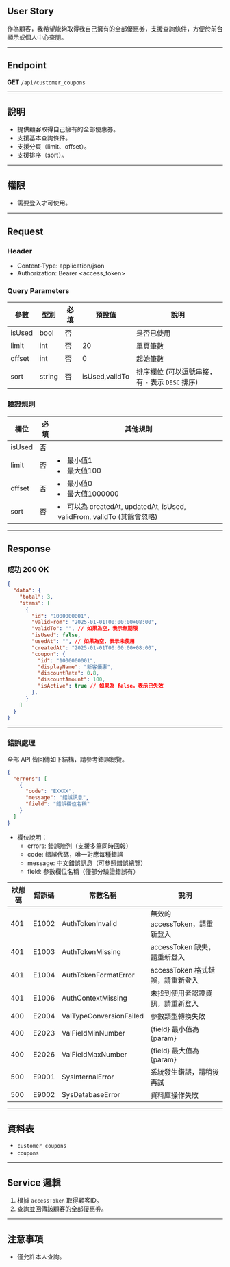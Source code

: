 ## User Story

作為顧客，我希望能夠取得我自己擁有的全部優惠券，支援查詢條件，方便於前台顯示或個人中心查閱。

---

## Endpoint

**GET** `/api/customer_coupons`

---

## 說明

- 提供顧客取得自己擁有的全部優惠券。
- 支援基本查詢條件。
- 支援分頁（limit、offset）。
- 支援排序（sort）。

---

## 權限

- 需要登入才可使用。

---

## Request

### Header

- Content-Type: application/json
- Authorization: Bearer <access_token>

### Query Parameters

| 參數   | 型別   | 必填 | 預設值         | 說明                                             |
| ------ | ------ | ---- | -------------- | ------------------------------------------------ |
| isUsed | bool   | 否   |                | 是否已使用                                       |
| limit  | int    | 否   | 20             | 單頁筆數                                         |
| offset | int    | 否   | 0              | 起始筆數                                         |
| sort   | string | 否   | isUsed,validTo | 排序欄位 (可以逗號串接，有 `-` 表示 `DESC` 排序) |

### 驗證規則

| 欄位   | 必填 | 其他規則                                                                 |
| ------ | ---- | ------------------------------------------------------------------------ |
| isUsed | 否   |                                                                          |
| limit  | 否   | <li>最小值1<li>最大值100                                                 |
| offset | 否   | <li>最小值0<li>最大值1000000                                             |
| sort   | 否   | <li>可以為 createdAt, updatedAt, isUsed, validFrom, validTo (其餘會忽略) |

---

## Response

### 成功 200 OK

```json
{
  "data": {
    "total": 3,
    "items": [
      {
        "id": "1000000001",
        "validFrom": "2025-01-01T00:00:00+08:00",
        "validTo": "", // 如果為空，表示無期限
        "isUsed": false,
        "usedAt": "", // 如果為空，表示未使用
        "createdAt": "2025-01-01T00:00:00+08:00",
        "coupon": {
          "id": "1000000001",
          "displayName": "新客優惠",
          "discountRate": 0.8,
          "discountAmount": 100,
          "isActive": true // 如果為 false，表示已失效
        },
      }
    ]
  }
}
```

---

### 錯誤處理

全部 API 皆回傳如下結構，請參考錯誤總覽。

```json
{
  "errors": [
    {
      "code": "EXXXX",
      "message": "錯誤訊息",
      "field": "錯誤欄位名稱"
    }
  ]
}
```

- 欄位說明：
  - errors: 錯誤陣列（支援多筆同時回報）
  - code: 錯誤代碼，唯一對應每種錯誤
  - message: 中文錯誤訊息（可參照錯誤總覽）
  - field: 參數欄位名稱（僅部分驗證錯誤有）

| 狀態碼 | 錯誤碼 | 常數名稱                | 說明                             |
| ------ | ------ | ----------------------- | -------------------------------- |
| 401    | E1002  | AuthTokenInvalid        | 無效的 accessToken，請重新登入   |
| 401    | E1003  | AuthTokenMissing        | accessToken 缺失，請重新登入     |
| 401    | E1004  | AuthTokenFormatError    | accessToken 格式錯誤，請重新登入 |
| 401    | E1006  | AuthContextMissing      | 未找到使用者認證資訊，請重新登入 |
| 400    | E2004  | ValTypeConversionFailed | 參數類型轉換失敗                 |
| 400    | E2023  | ValFieldMinNumber       | {field} 最小值為 {param}         |
| 400    | E2026  | ValFieldMaxNumber       | {field} 最大值為 {param}         |
| 500    | E9001  | SysInternalError        | 系統發生錯誤，請稍後再試         |
| 500    | E9002  | SysDatabaseError        | 資料庫操作失敗                   |

---

## 資料表

- `customer_coupons`
- `coupons`

---

## Service 邏輯

1. 根據 `accessToken` 取得顧客ID。
2. 查詢並回傳該顧客的全部優惠券。

---

## 注意事項

- 僅允許本人查詢。
